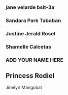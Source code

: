 
### jane velarde bsit-3a
### Sandara Park Tababan
### Justine Jerald Rosel
### Shamelle Calcetas

### ADD YOUR NAME HERE
## Princess Rodiel
Jinelyn Mangubat
